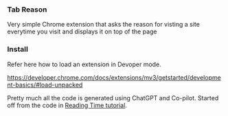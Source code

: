 ### Tab Reason
Very simple Chrome extension that asks the reason for visting a site everytime you visit and displays it on top of the 
page

### Install
Refer here how to load an extension in Devoper mode.

https://developer.chrome.com/docs/extensions/mv3/getstarted/development-basics/#load-unpacked

Pretty much all the code is generated using ChatGPT and Co-pilot. Started off from the code in [Reading Time tutorial](https://developer.chrome.com/docs/extensions/mv3/getstarted/tut-reading-time/). 